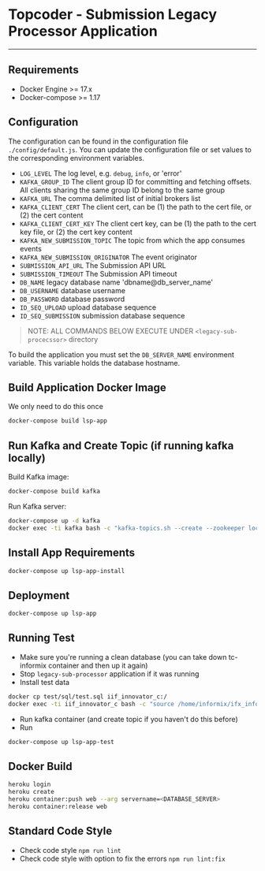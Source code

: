 # Topcoder - Submission Legacy Processor Application
----------------------

## Requirements
- Docker Engine >= 17.x
- Docker-compose >= 1.17

## Configuration

The configuration can be found in the configuration file `./config/default.js`.
You can update the configuration file or set values to the corresponding environment variables.

- `LOG_LEVEL` The log level, e.g. `debug`, `info`, or 'error'
- `KAFKA_GROUP_ID` The client group ID for committing and fetching offsets. All clients sharing the same group ID belong to the same group
- `KAFKA_URL` The comma delimited list of initial brokers list
- `KAFKA_CLIENT_CERT` The client cert, can be (1) the path to the cert file, or (2) the cert content
- `KAFKA_CLIENT_CERT_KEY` The client cert key, can be (1) the path to the cert key file, or (2) the cert key content
- `KAFKA_NEW_SUBMISSION_TOPIC` The topic from which the app consumes events
- `KAFKA_NEW_SUBMISSION_ORIGINATOR` The event originator
- `SUBMISSION_API_URL` The Submission API URL
- `SUBMISSION_TIMEOUT` The Submission API timeout
- `DB_NAME` legacy database name 'dbname@db_server_name'
- `DB_USERNAME` database username
- `DB_PASSWORD` database password
- `ID_SEQ_UPLOAD` upload database sequence
- `ID_SEQ_SUBMISSION` submission database sequence

> NOTE: ALL COMMANDS BELOW EXECUTE UNDER ```<legacy-sub-procecssor>``` directory

To build the application you must set the `DB_SERVER_NAME` environment variable. This variable holds the database hostname.

## Build Application Docker Image
We only need to do this once
```bash
docker-compose build lsp-app
```

## Run Kafka and Create Topic (if running kafka locally)

Build Kafka image:
```bash
docker-compose build kafka
```

Run Kafka server:
```bash
docker-compose up -d kafka
docker exec -ti kafka bash -c "kafka-topics.sh --create --zookeeper localhost:2181 --replication-factor 1 --partitions 1 --topic new-submission-topic"
```

## Install App Requirements
```bash
docker-compose up lsp-app-install
```

## Deployment
```bash
docker-compose up lsp-app
```

## Running Test
- Make sure you're running a clean database (you can take down tc-informix container and then up it again)
- Stop `legacy-sub-processor` application if it was running
- Install test data
```bash
docker cp test/sql/test.sql iif_innovator_c:/
docker exec -ti iif_innovator_c bash -c "source /home/informix/ifx_informixoltp_tcp.env && dbaccess - /test.sql"
```
- Run kafka container (and create topic if you haven't do this before)
- Run
```bash
docker-compose up lsp-app-test
```

## Docker Build

```bash
heroku login
heroku create
heroku container:push web --arg servername=<DATABASE_SERVER>
heroku container:release web
```

## Standard Code Style

- Check code style `npm run lint`
- Check code style with option to fix the errors `npm run lint:fix`
